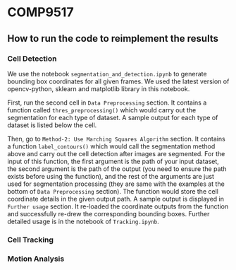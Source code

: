 # COMP9517
## How to run the code to reimplement the results
### Cell Detection
We use the notebook `segmentation_and_detection.ipynb` to generate bounding box coordinates for all given frames. We used the latest version of opencv-python, sklearn and matplotlib library in this notebook.

First, run the second cell in `Data Preprocessing` section. It contains a function called `thres_preprocessing()` which would carry out the segmentation for each type of dataset. A sample output for each type of dataset is listed below the cell.

Then, go to `Method-2: Use Marching Squares Algorithm` section. It contains a function `label_contours()` which would call the segmentation method above and carry out the cell detection after images are segmented. For the input of this function, the first argument is the path of your input dataset, the second argument is the path of the output (you need to ensure the path exists before using the function), and the rest of the arguments are just used for segmentation processing (they are same with the examples at the bottom of `Data Preprocessing` section). The function would store the cell coordinate details in the given output path. A sample output is displayed in `Further usage` section. It re-loaded the coordinate outputs from the function and successfully re-drew the corresponding bounding boxes. Further detailed usage is in the notebook of `Tracking.ipynb`.

### Cell Tracking
### Motion Analysis
